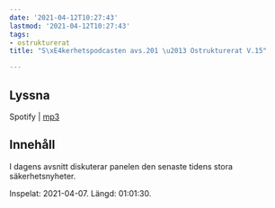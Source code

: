 ```yaml
---
date: '2021-04-12T10:27:43'
lastmod: '2021-04-12T10:27:43'
tags:
- ostrukturerat
title: "S\xE4kerhetspodcasten avs.201 \u2013 Ostrukturerat V.15"

---
```

## Lyssna

Spotify \| [mp3](https://traffic.libsyn.com/secure/sakerhetspodcasten/2021-04-07_Sakerhetspodcasten_ostrukt.mp3)

## Innehåll

I dagens avsnitt diskuterar panelen den senaste tidens stora säkerhetsnyheter.

Inspelat: 2021-04-07. Längd: 01:01:30.

